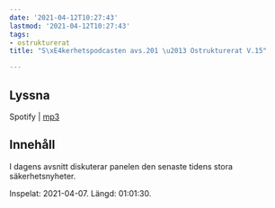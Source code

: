 ```yaml
---
date: '2021-04-12T10:27:43'
lastmod: '2021-04-12T10:27:43'
tags:
- ostrukturerat
title: "S\xE4kerhetspodcasten avs.201 \u2013 Ostrukturerat V.15"

---
```

## Lyssna

Spotify \| [mp3](https://traffic.libsyn.com/secure/sakerhetspodcasten/2021-04-07_Sakerhetspodcasten_ostrukt.mp3)

## Innehåll

I dagens avsnitt diskuterar panelen den senaste tidens stora säkerhetsnyheter.

Inspelat: 2021-04-07. Längd: 01:01:30.

